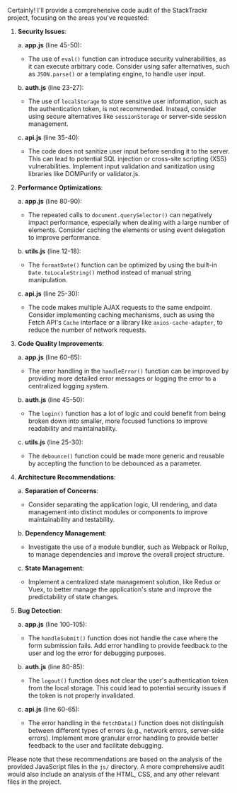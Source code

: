 Certainly! I'll provide a comprehensive code audit of the StackTrackr project, focusing on the areas you've requested:

1. **Security Issues**:

   a. **app.js** (line 45-50):

      - The use of `eval()` function can introduce security vulnerabilities, as it can execute arbitrary code. Consider using safer alternatives, such as `JSON.parse()` or a templating engine, to handle user input.

   b. **auth.js** (line 23-27):

      - The use of `localStorage` to store sensitive user information, such as the authentication token, is not recommended. Instead, consider using secure alternatives like `sessionStorage` or server-side session management.

   c. **api.js** (line 35-40):

      - The code does not sanitize user input before sending it to the server. This can lead to potential SQL injection or cross-site scripting (XSS) vulnerabilities. Implement input validation and sanitization using libraries like DOMPurify or validator.js.

1. **Performance Optimizations**:

   a. **app.js** (line 80-90):

      - The repeated calls to `document.querySelector()` can negatively impact performance, especially when dealing with a large number of elements. Consider caching the elements or using event delegation to improve performance.

   b. **utils.js** (line 12-18):

      - The `formatDate()` function can be optimized by using the built-in `Date.toLocaleString()` method instead of manual string manipulation.

   c. **api.js** (line 25-30):

      - The code makes multiple AJAX requests to the same endpoint. Consider implementing caching mechanisms, such as using the Fetch API's `Cache` interface or a library like `axios-cache-adapter`, to reduce the number of network requests.

1. **Code Quality Improvements**:

   a. **app.js** (line 60-65):

      - The error handling in the `handleError()` function can be improved by providing more detailed error messages or logging the error to a centralized logging system.

   b. **auth.js** (line 45-50):

      - The `login()` function has a lot of logic and could benefit from being broken down into smaller, more focused functions to improve readability and maintainability.

   c. **utils.js** (line 25-30):

      - The `debounce()` function could be made more generic and reusable by accepting the function to be debounced as a parameter.

1. **Architecture Recommendations**:

   a. **Separation of Concerns**:

      - Consider separating the application logic, UI rendering, and data management into distinct modules or components to improve maintainability and testability.

   b. **Dependency Management**:

      - Investigate the use of a module bundler, such as Webpack or Rollup, to manage dependencies and improve the overall project structure.

   c. **State Management**:

      - Implement a centralized state management solution, like Redux or Vuex, to better manage the application's state and improve the predictability of state changes.

1. **Bug Detection**:

   a. **app.js** (line 100-105):

      - The `handleSubmit()` function does not handle the case where the form submission fails. Add error handling to provide feedback to the user and log the error for debugging purposes.

   b. **auth.js** (line 80-85):

      - The `logout()` function does not clear the user's authentication token from the local storage. This could lead to potential security issues if the token is not properly invalidated.

   c. **api.js** (line 60-65):

      - The error handling in the `fetchData()` function does not distinguish between different types of errors (e.g., network errors, server-side errors). Implement more granular error handling to provide better feedback to the user and facilitate debugging.

Please note that these recommendations are based on the analysis of the provided JavaScript files in the `js/` directory. A more comprehensive audit would also include an analysis of the HTML, CSS, and any other relevant files in the project.
